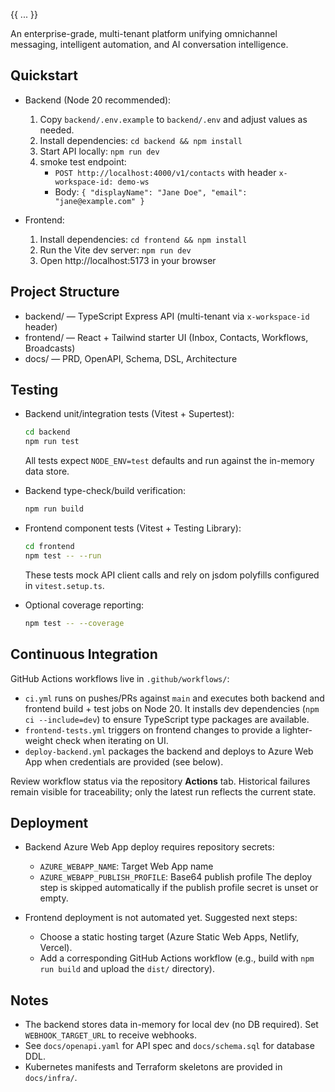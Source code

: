 {{ ... }}

An enterprise-grade, multi-tenant platform unifying omnichannel messaging, intelligent automation, and AI conversation intelligence.

## Quickstart

- Backend (Node 20 recommended):
  1) Copy `backend/.env.example` to `backend/.env` and adjust values as needed.
  2) Install dependencies: `cd backend && npm install`
  3) Start API locally: `npm run dev`
  4) smoke test endpoint:
     - `POST http://localhost:4000/v1/contacts` with header `x-workspace-id: demo-ws`
     - Body: `{ "displayName": "Jane Doe", "email": "jane@example.com" }`

- Frontend:
  1) Install dependencies: `cd frontend && npm install`
  2) Run the Vite dev server: `npm run dev`
  3) Open http://localhost:5173 in your browser

## Project Structure

- backend/ — TypeScript Express API (multi-tenant via `x-workspace-id` header)
- frontend/ — React + Tailwind starter UI (Inbox, Contacts, Workflows, Broadcasts)
- docs/ — PRD, OpenAPI, Schema, DSL, Architecture

## Testing

- Backend unit/integration tests (Vitest + Supertest):
  ```bash
  cd backend
  npm run test
  ```
  All tests expect `NODE_ENV=test` defaults and run against the in-memory data store.

- Backend type-check/build verification:
  ```bash
  npm run build
  ```

- Frontend component tests (Vitest + Testing Library):
  ```bash
  cd frontend
  npm test -- --run
  ```
  These tests mock API client calls and rely on jsdom polyfills configured in `vitest.setup.ts`.

- Optional coverage reporting:
  ```bash
  npm test -- --coverage
  ```

## Continuous Integration

GitHub Actions workflows live in `.github/workflows/`:

- `ci.yml` runs on pushes/PRs against `main` and executes both backend and frontend build + test jobs on Node 20. It installs dev dependencies (`npm ci --include=dev`) to ensure TypeScript type packages are available.
- `frontend-tests.yml` triggers on frontend changes to provide a lighter-weight check when iterating on UI.
- `deploy-backend.yml` packages the backend and deploys to Azure Web App when credentials are provided (see below).

Review workflow status via the repository **Actions** tab. Historical failures remain visible for traceability; only the latest run reflects the current state.

## Deployment

- Backend Azure Web App deploy requires repository secrets:
  - `AZURE_WEBAPP_NAME`: Target Web App name
  - `AZURE_WEBAPP_PUBLISH_PROFILE`: Base64 publish profile
  The deploy step is skipped automatically if the publish profile secret is unset or empty.

- Frontend deployment is not automated yet. Suggested next steps:
  - Choose a static hosting target (Azure Static Web Apps, Netlify, Vercel).
  - Add a corresponding GitHub Actions workflow (e.g., build with `npm run build` and upload the `dist/` directory).

## Notes

- The backend stores data in-memory for local dev (no DB required). Set `WEBHOOK_TARGET_URL` to receive webhooks.
- See `docs/openapi.yaml` for API spec and `docs/schema.sql` for database DDL.
- Kubernetes manifests and Terraform skeletons are provided in `docs/infra/`.
